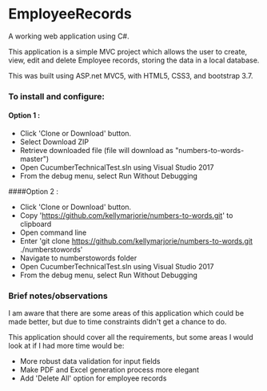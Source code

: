 # EmployeeRecords

A working web application using C#.

This application is a simple MVC project which allows the user to create, view, edit and delete Employee records, storing the data in a local database.

This was built using ASP.net MVC5, with HTML5, CSS3, and bootstrap 3.7.

### To install and configure:
#### Option 1 :
* Click 'Clone or Download' button.
* Select Download ZIP
* Retrieve downloaded file (file will download as "numbers-to-words-master")
* Open CucumberTechnicalTest.sln using Visual Studio 2017
* From the debug menu, select Run Without Debugging

####Option 2 :
* Click 'Clone or Download' button.
* Copy 'https://github.com/kellymarjorie/numbers-to-words.git' to clipboard
* Open command line
* Enter 'git clone https://github.com/kellymarjorie/numbers-to-words.git ./numberstowords'
* Navigate to numberstowords folder
* Open CucumberTechnicalTest.sln using Visual Studio 2017
* From the debug menu, select Run Without Debugging

### Brief notes/observations

I am aware that there are some areas of this application which could be made better, but due to time constraints didn't get a chance to do. 

This application should cover all the requirements, but some areas I would look at if I had more time would be:
* More robust data validation for input fields
* Make PDF and Excel generation process more elegant
* Add 'Delete All' option for employee records
